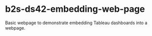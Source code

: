 # b2s-ds42-embedding-web-page

Basic webpage to demonstrate embedding Tableau dashboards into a webpage.

